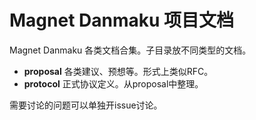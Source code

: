 Magnet Danmaku 项目文档
======
Magnet Danmaku 各类文档合集。子目录放不同类型的文档。
* **proposal** 各类建议、预想等。形式上类似RFC。
* **protocol** 正式协议定义。从proposal中整理。

需要讨论的问题可以单独开issue讨论。
